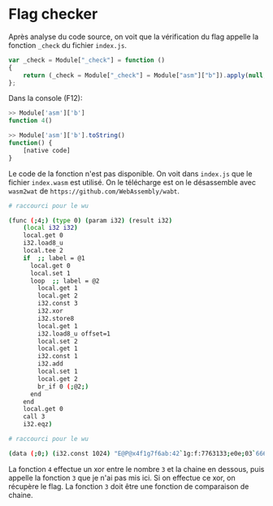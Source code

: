 # Flag checker

Après analyse du code source, on voit que la vérification du flag appelle la fonction `_check` du fichier `index.js`.
```js
var _check = Module["_check"] = function ()
{
    return (_check = Module["_check"] = Module["asm"]["b"]).apply(null, arguments)
};
```
Dans la console (F12):
```js
>> Module['asm']['b']
function 4()

>> Module['asm']['b'].toString()
function() {
    [native code]
}
```

Le code de la fonction n'est pas disponible.
On voit dans `index.js` que le fichier `index.wasm` est utilisé.
On le télécharge est on le désassemble avec `wasm2wat` de `https://github.com/WebAssembly/wabt`.

```sh
# raccourci pour le wu

(func (;4;) (type 0) (param i32) (result i32)
    (local i32 i32)
    local.get 0
    i32.load8_u
    local.tee 2
    if  ;; label = @1
      local.get 0
      local.set 1
      loop  ;; label = @2
        local.get 1
        local.get 2
        i32.const 3
        i32.xor
        i32.store8
        local.get 1
        i32.load8_u offset=1
        local.set 2
        local.get 1
        i32.const 1
        i32.add
        local.set 1
        local.get 2
        br_if 0 (;@2;)
      end
    end
    local.get 0
    call 3
    i32.eqz)

# raccourci pour le wu

(data (;0;) (i32.const 1024) "E@P@x4f1g7f6ab:42`1g:f:7763133;e0e;03`6661`bee0:33fg732;b6fea44be34g0~"))
```

La fonction `4` effectue un xor entre le nombre `3` et la chaine en dessous, puis appelle la fonction `3` que je n'ai pas mis ici.
Si on effectue ce xor, on récupère le flag.
La fonction `3` doit être une fonction de comparaison de chaine.
